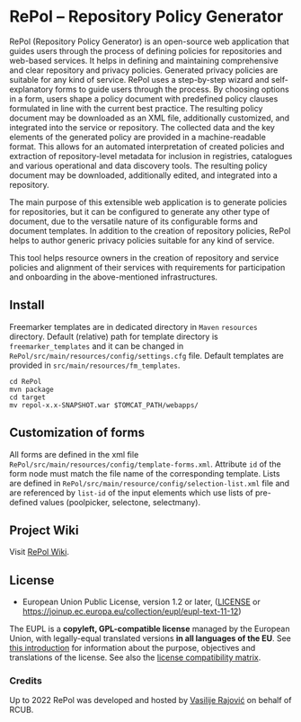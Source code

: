 # RePol – Repository Policy Generator

RePol (Repository Policy Generator) is an open-source web application that guides users through the process of defining policies for repositories and web-based services. It helps in defining and maintaining comprehensive and clear repository and privacy policies. Generated privacy policies are suitable for any kind of service. RePol uses a step-by-step wizard and self-explanatory forms to guide users through the process. By choosing options in a form, users shape a policy document with predefined policy clauses formulated in line with the current best practice. The resulting policy document may be downloaded as an XML file, additionally customized, and integrated into the service or repository. The collected data and the key elements of the generated policy are provided in a machine-readable format. This allows for an automated interpretation of created policies and extraction of repository-level metadata for inclusion in registries, catalogues and various operational and data discovery tools. The resulting policy document may be downloaded, additionally edited, and integrated into a repository.

The main purpose of this extensible web application is to generate policies for repositories, but it can be configured to generate any other type of document, due to the versatile nature of its configurable forms and document templates. In addition to the creation of repository policies, RePol helps to author generic privacy policies suitable for any kind of service.

This tool helps resource owners in the creation of repository and service policies and alignment of their services with requirements for participation and onboarding in the above-mentioned infrastructures.

## Install
Freemarker templates are in dedicated directory in `Maven` `resources` directory. Default (relative) path for template directory is `freemarker_templates` and it can be changed in `RePol/src/main/resources/config/settings.cfg` file.
Default templates are provided in `src/main/resources/fm_templates`.

```
cd RePol
mvn package
cd target
mv repol-x.x-SNAPSHOT.war $TOMCAT_PATH/webapps/
```

## Customization of forms
All forms are defined in the xml file `RePol/src/main/resources/config/template-forms.xml`. Attribute `id` of the form node must match the file name of the corresponding template.
Lists are defined in `RePol/src/main/resource/config/selection-list.xml` file and are referenced by `list-id` of the input elements which use lists of pre-defined values (poolpicker, selectone, selectmany).

## Project Wiki
Visit [RePol Wiki](https://wiki.ni4os.eu/index.php/RePol).

## License
* European Union Public License, version 1.2 or later, ([LICENSE](LICENSE) or https://joinup.ec.europa.eu/collection/eupl/eupl-text-11-12)

The EUPL is a **copyleft, GPL-compatible license** managed by the European Union, with legally-equal translated versions **in all languages of the EU**. See [this introduction](https://joinup.ec.europa.eu/collection/eupl/introduction-eupl-licence) for information about the purpose, objectives and translations of the license. See also the [license compatibility matrix](https://joinup.ec.europa.eu/collection/eupl/matrix-eupl-compatible-open-source-licences).

### Credits
Up to 2022 RePol was developed and hosted by [Vasilije Rajović](https://github.com/RestlessDevil) on behalf of RCUB.
